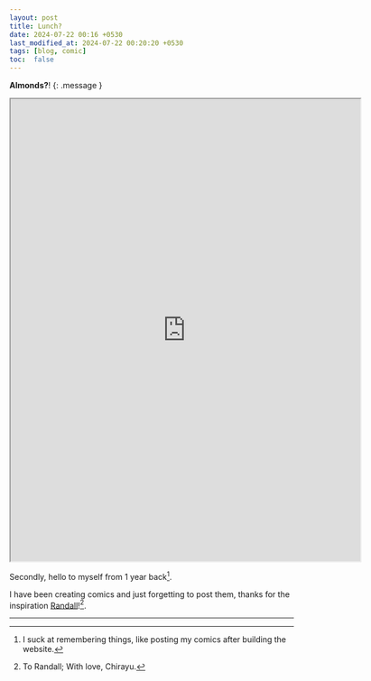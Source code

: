 ```yaml
---
layout: post
title: Lunch?
date: 2024-07-22 00:16 +0530
last_modified_at: 2024-07-22 00:20:20 +0530
tags: [blog, comic]
toc:  false
---
```

**Almonds?**!
{: .message }

<iframe src="https://drive.google.com/file/d/1pMuKXIVrc2_n5Ku0hpxsk7I5cl9B6K9m/preview" width="620" height="820" allow="autoplay"></iframe>


Secondly, hello to myself from 1 year back[^fn-hah].

I have been creating comics and just forgetting to post them, thanks for the inspiration [Randall](https://xkcd.com)![^fn-love].


-----

[^fn-hah]: I suck at remembering things, like posting my comics after building the website.
[^fn-love]: To Randall; With love, Chirayu.

